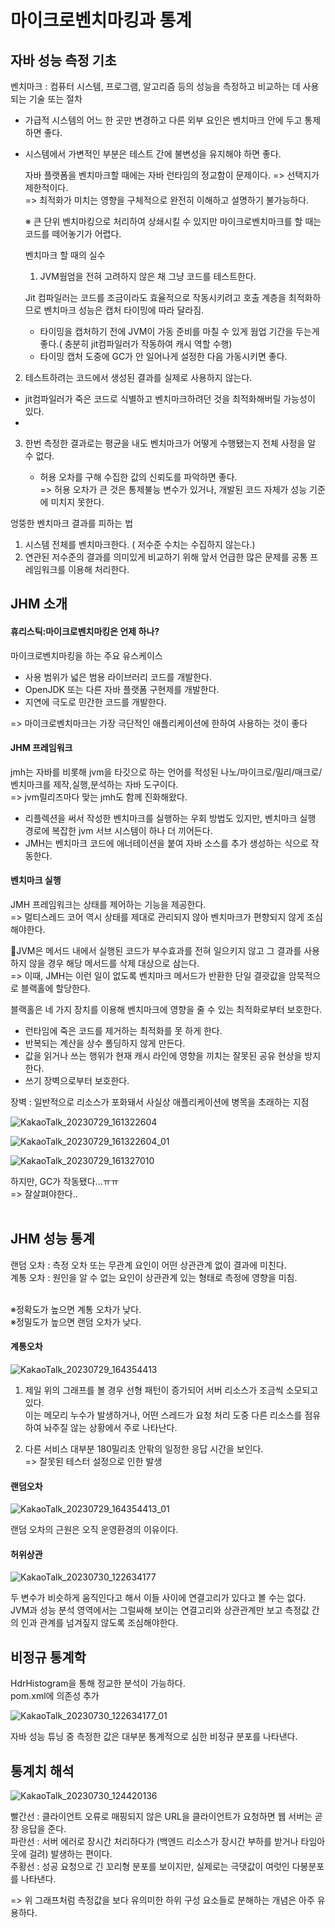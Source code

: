 <h1>마이크로벤치마킹과 통계</h1>


<h2>자바 성능 측정 기초</h2>

벤치마크 : 컴퓨터 시스템, 프로그램, 알고리즘 등의 성능을 측정하고 비교하는 데 사용되는 기술 또는 절차<br>

- 가급적 시스템의 어느 한 곳만 변경하고 다른 외부 요인은 벤치마크 안에 두고 통제하면 좋다.
- 시스템에서 가변적인 부분은 테스트 간에 불변성을 유지해야 하면 좋다.

  자바 플랫폼을 벤치마크할 때에는 자바 런타임의 정교함이 문제이다. => 선택지가 제한적이다.<br>
  => 최적화가 미치는 영향을 구체적으로 완전히 이해하고 설명하기 불가능하다.<br>
  
  ※ 큰 단위 벤치마킹으로 처리하여 상쇄시킬 수 있지만 마이크로벤치마크를 할 때는 코드를 떼어놓기가 어렵다.<br>

  벤치마크 할 때의 실수<br>

  1. JVM웜엄을 전혀 고려하지 않은 채 그냥 코드를 테스트한다.<br>

  Jit 컴파일러는 코드를 조금이라도 효율적으로 작동시키려고 호출 계층을 최적화하므로 벤치마크 성능은 캡처 타이밍에 따라 달라짐.<br>

   - 타이밍을 캡처하기 전에 JVM이 가동 준비를 마칠 수 있게 웜업 기간을 두는게좋다.( 충분히 jit컴파일러가 작동하여 캐시 역할 수행)
   - 타이밍 캡처 도중에 GC가 안 일어나게 설정한 다음 가동시키면 좋다.
 

2. 테스트하려는 코드에서 생성된 결과를 실제로 사용하지 않는다.<br>

  -  jit컴파일러가 죽은 코드로 식별하고 벤치마크하려던 것을 최적화해버릴 가능성이 있다.<br>
  -  
3. 한번 측정한 결과로는 평균을 내도 벤치마크가 어떻게 수행됐는지 전체 사정을 알 수 없다.<br>

   - 허용 오차를 구해 수집한 값의 신뢰도를 파악하면 좋다.<br>
     => 허용 오차가 큰 것은 통제불능 변수가 있거나, 개발된 코드 자체가 성능 기준에 미치지 못한다.<br>


엉뚱한 벤치마크 결과를 피하는 법<br>
  1. 시스템 전체를 벤치마크한다. ( 저수준 수치는 수집하지 않는다.)<br>
  2. 연관된 저수준의 결과를 의미있게 비교하기 위해 앞서 언급한 많은 문제를 공통 프레임워크를 이용해 처리한다.<br>

<h2>JHM 소개</h2>

<h4>휴리스틱:마이크로벤치마킹은 언제 하나?</h4>

마이크로벤치마킹을 하는 주요 유스케이스<br>
 - 사용 범위가 넓은 범용 라이브러리 코드를 개발한다.<br>
 - OpenJDK 또는 다른 자바 플랫폼 구현제를 개발한다.<br>
 - 지연에 극도로 민간한 코드를 개발한다.<br>

=> 마이크로벤치마크는 가장 극단적인 애플리케이션에 한하여 사용하는 것이 좋다<br>

<h4>JHM 프레임워크</h4>
jmh는 자바를 비롯해 jvm을 타깃으로 하는 언어를 적성된 나노/마이크로/밀리/매크로/ 벤치마크를 제작,실행,분석하는 자바 도구이다.<br>
=> jvm릴리즈마다 맞는 jmh도 함께 진화해왔다.<br>

 - 리플렉션을 써서 작성한 벤치마크를 실행하는 우회 방법도 있지만, 벤치마크 실행 경로에 복잡한 jvm 서브 시스템이 하나 더 끼어든다.<br>
 - JMH는 벤치마크 코드에 애너테이션을 붙여 자바 소스를 추가 생성하는 식으로 작동한다.<br>

<h4>벤치마크 실행</h4>

JMH 프레임워크는 상태를 제어하는 기능을 제공한다.<br>
=> 멀티스레드 코어 역시 상태를 제대로 관리되지 않아 벤치마크가 편향되지 않게 조심해야한다.<br>

🎇JVM은 메서드 내에서 실행된 코드가 부수효과를 전혀 일으키지 않고 그 결과를 사용하지 않을 경우 해당 메서드를 삭제 대상으로 삼는다.<br>
=> 이때,  JMH는 이런 일이 없도록 벤치마크 메서드가 반환한 단일 결괏값을 암묵적으로 블랙홀에 할당한다.<br>

블랙홀은 네 가지 장치를 이용해 벤치마크에 영향을 줄 수 있는 최적화로부터 보호한다.<br>
 - 런타임에 죽은 코드를 제거하는 최적화를 못 하게 한다.
 - 반복되는 계산을 상수 폴딩하지 않게 만든다.
 - 값을 읽거나 쓰는 행위가 현재 캐시 라인에 영향을 끼치는 잘못된 공유 현상을 방지한다.
 - 쓰기 장벽으로부터 보호한다.

장벽 : 일반적으로 리소스가 포화돼서 사실상 애플리케이션에 병목을 초래하는 지점<br>

![KakaoTalk_20230729_161322604](https://github.com/JSON-loading-and-unloading/Optimizing-Java/assets/106163272/5066c60d-b5ef-446c-a2f7-d89c9e04f124)

![KakaoTalk_20230729_161322604_01](https://github.com/JSON-loading-and-unloading/Optimizing-Java/assets/106163272/8f82b5d1-3944-4dc2-9cc7-df70e83dbe72)

![KakaoTalk_20230729_161327010](https://github.com/JSON-loading-and-unloading/Optimizing-Java/assets/106163272/ecba62b2-a12c-40e8-8f6d-43536873ffaa)

하지만, GC가 작동됐다...ㅠㅠ<br>
=> 잘살펴야한다..<br><br>


<h2>JHM 성능 통계</h2>

랜덤 오차 : 측정 오차 또는 무관계 요인이 어떤 상관관계 없이 결과에 미친다.<br>
계통 오차 : 원인을 알 수 없는 요인이 상관관계 있는 형태로 측정에 영향을 미침.<br><br>

※정확도가 높으면 계통 오차가 낮다.<br>
※정밀도가 높으면 랜덤 오차가 낮다.<br>

<h4>계통오차</h4>

  ![KakaoTalk_20230729_164354413](https://github.com/JSON-loading-and-unloading/Optimizing-Java/assets/106163272/6094832f-e035-48dd-9b41-9460d383615b)

  1. 제일 위의 그래프를 볼 경우 선형 패턴이 증가되어 서버 리소스가 조금씩 소모되고 있다.<br>
  이는 메모리 누수가 발생하거나, 어떤 스레드가 요청 처리 도중 다른 리소스를 점유하여 놔주질 않는 상황에서 주로 나타난다.<br>

 2. 다른 서비스 대부분 180밀리초 안팎의 일정한 응답 시간을 보인다.<br>
     => 잘못된 테스터 설정으로 인한 발생<br>

    
  
<h4>랜덤오차</h4>

![KakaoTalk_20230729_164354413_01](https://github.com/JSON-loading-and-unloading/Optimizing-Java/assets/106163272/e400dbfa-6951-4e02-9283-e0e0c0e7c1a4)

랜덤 오차의 근원은 오직 운영환경의 이유이다.<br>


<h4>허위상관</h4>

![KakaoTalk_20230730_122634177](https://github.com/JSON-loading-and-unloading/Optimizing-Java/assets/106163272/344a99e1-fc1d-49b9-969b-16f1b908a671)

두 변수가 비슷하게 움직인다고 해서 이들 사이에 연결고리가 있다고 볼 수는 없다.<br>
JVM과 성능 분석 영역에서는 그럴싸해 보이는 연결고리와 상관관계만 보고 측정값 간의 인과 관계를 넘겨짚지 않도록 조심해야한다.<br>


<h2>비정규 통계학</h2>

HdrHistogram을 통해 정교한 분석이 가능하다.<br>
pom.xml에 의존성 추가<br>

![KakaoTalk_20230730_122634177_01](https://github.com/JSON-loading-and-unloading/Optimizing-Java/assets/106163272/72cec2b0-18c0-4379-aa78-87244b3e97f9)

자바 성능 튜닝 중 측정한 값은 대부분 통계적으로 심한 비정규 분포를 나타낸다.<br>


<h2>통계치 해석</h2>

![KakaoTalk_20230730_124420136](https://github.com/JSON-loading-and-unloading/Optimizing-Java/assets/106163272/1823f0ef-92c3-42c5-af3f-c098b420b543)

빨간선 : 클라이언트 오류로 매핑되지 않은 URL을 클라이언트가 요청하면 웹 서버는 곧장 응답을 준다.<br>
파란선 : 서버 에러로 장시간 처리하다가 (백엔드 리소스가 장시간 부하를 받거나 타임아웃에 걸려) 발생하는 편이다.<br>
주황선 : 성공 요청으로 긴 꼬리형 분포를 보이지만, 실제로는 극댓값이 여럿인 다봉분포를 나타낸다.<br>

=> 위 그래프처럼 측정값을 보다 유의미한 하위 구성 요소들로 분해하는 개념은 아주 유용하다.<br><br>

